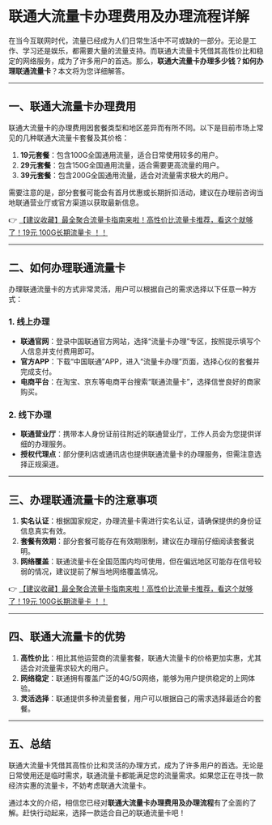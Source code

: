 # 联通大流量卡办理费用及办理流程详解

在当今互联网时代，流量已经成为人们日常生活中不可或缺的一部分。无论是工作、学习还是娱乐，都需要大量的流量支持。而联通大流量卡凭借其高性价比和稳定的网络服务，成为了许多用户的首选。那么，**联通大流量卡办理多少钱？如何办理联通流量卡**？本文将为您详细解答。

---

## 一、联通大流量卡办理费用

联通大流量卡的办理费用因套餐类型和地区差异而有所不同。以下是目前市场上常见的几种联通大流量卡套餐及其价格：

1. **19元套餐**：包含100G全国通用流量，适合日常使用较多的用户。
2. **29元套餐**：包含150G全国通用流量，适合需要更高流量的用户。
3. **39元套餐**：包含200G全国通用流量，适合对流量需求极大的用户。

需要注意的是，部分套餐可能会有首月优惠或长期折扣活动，建议在办理前咨询当地联通营业厅或官方渠道以获取最新信息。

👉 [【建议收藏】最全聚合流量卡指南来啦！高性价比流量卡推荐，看这个就够了！19元 100G长期流量卡 ！！](https://bit.ly/Liuliangka)

---

## 二、如何办理联通流量卡

办理联通流量卡的方式非常灵活，用户可以根据自己的需求选择以下任意一种方式：

### 1. 线上办理
- **联通官网**：登录中国联通官方网站，选择“流量卡办理”专区，按照提示填写个人信息并支付费用即可。
- **官方APP**：下载“中国联通”APP，进入“流量卡办理”页面，选择心仪的套餐并完成支付。
- **电商平台**：在淘宝、京东等电商平台搜索“联通流量卡”，选择信誉良好的商家购买。

### 2. 线下办理
- **联通营业厅**：携带本人身份证前往附近的联通营业厅，工作人员会为您提供详细的办理服务。
- **授权代理点**：部分便利店或通讯店也提供联通流量卡的办理服务，但需注意选择正规渠道。

---

## 三、办理联通流量卡的注意事项

1. **实名认证**：根据国家规定，办理流量卡需进行实名认证，请确保提供的身份证信息真实有效。
2. **套餐有效期**：部分套餐可能存在有效期限制，建议在办理前仔细阅读套餐说明。
3. **网络覆盖**：联通流量卡在全国范围内均可使用，但在偏远地区可能存在信号较弱的情况，建议提前了解当地网络覆盖情况。

👉 [【建议收藏】最全聚合流量卡指南来啦！高性价比流量卡推荐，看这个就够了！19元 100G长期流量卡 ！！](https://bit.ly/Liuliangka)

---

## 四、联通大流量卡的优势

1. **高性价比**：相比其他运营商的流量套餐，联通大流量卡的价格更加实惠，尤其适合对流量需求较大的用户。
2. **网络稳定**：联通拥有覆盖广泛的4G/5G网络，能够为用户提供稳定的上网体验。
3. **灵活选择**：联通提供多种流量套餐，用户可以根据自己的需求选择最适合的套餐。

---

## 五、总结

联通大流量卡凭借其高性价比和灵活的办理方式，成为了许多用户的首选。无论是日常使用还是临时需求，联通流量卡都能满足您的流量需求。如果您正在寻找一款经济实惠的流量卡，不妨考虑联通大流量卡。

通过本文的介绍，相信您已经对**联通大流量卡办理费用及办理流程**有了全面的了解。赶快行动起来，选择一款适合自己的联通流量卡吧！